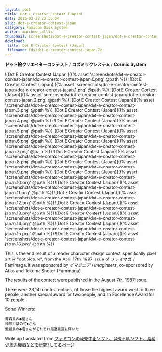 ```yaml
---
layout: post
title: Dot E Creator Contest (Japan)
date: 2015-03-27 23:36:04
slug: dot-e-creator-contest-japan
category: Famicom Disk System
author: matthew_callis
thumbnail: screenshots/dot-e-creator-contest-japan/dot-e-creator-contest-japan.0.png
download:
 title: Dot E Creator Contest (Japan)
 filename: fds/dot-e-creator-contest-japan.7z
---
```


__ドット絵クリエイターコンテスト__ / __コズミックシステム__ / __Cosmic System__

![Dot E Creator Contest (Japan)]({% asset 'screenshots/dot-e-creator-contest-japan/dot-e-creator-contest-japan.0.png' @path %})
![Dot E Creator Contest (Japan)]({% asset 'screenshots/dot-e-creator-contest-japan/dot-e-creator-contest-japan.1.png' @path %})
![Dot E Creator Contest (Japan)]({% asset 'screenshots/dot-e-creator-contest-japan/dot-e-creator-contest-japan.2.png' @path %})
![Dot E Creator Contest (Japan)]({% asset 'screenshots/dot-e-creator-contest-japan/dot-e-creator-contest-japan.3.png' @path %})
![Dot E Creator Contest (Japan)]({% asset 'screenshots/dot-e-creator-contest-japan/dot-e-creator-contest-japan.4.png' @path %})
![Dot E Creator Contest (Japan)]({% asset 'screenshots/dot-e-creator-contest-japan/dot-e-creator-contest-japan.5.png' @path %})
![Dot E Creator Contest (Japan)]({% asset 'screenshots/dot-e-creator-contest-japan/dot-e-creator-contest-japan.6.png' @path %})
![Dot E Creator Contest (Japan)]({% asset 'screenshots/dot-e-creator-contest-japan/dot-e-creator-contest-japan.7.png' @path %})
![Dot E Creator Contest (Japan)]({% asset 'screenshots/dot-e-creator-contest-japan/dot-e-creator-contest-japan.8.png' @path %})
![Dot E Creator Contest (Japan)]({% asset 'screenshots/dot-e-creator-contest-japan/dot-e-creator-contest-japan.9.png' @path %})
![Dot E Creator Contest (Japan)]({% asset 'screenshots/dot-e-creator-contest-japan/dot-e-creator-contest-japan.10.png' @path %})
![Dot E Creator Contest (Japan)]({% asset 'screenshots/dot-e-creator-contest-japan/dot-e-creator-contest-japan.11.png' @path %})
![Dot E Creator Contest (Japan)]({% asset 'screenshots/dot-e-creator-contest-japan/dot-e-creator-contest-japan.12.png' @path %})
![Dot E Creator Contest (Japan)]({% asset 'screenshots/dot-e-creator-contest-japan/dot-e-creator-contest-japan.13.png' @path %})
![Dot E Creator Contest (Japan)]({% asset 'screenshots/dot-e-creator-contest-japan/dot-e-creator-contest-japan.14.png' @path %})
![Dot E Creator Contest (Japan)]({% asset 'screenshots/dot-e-creator-contest-japan/dot-e-creator-contest-japan.15.png' @path %})
![Dot E Creator Contest (Japan)]({% asset 'screenshots/dot-e-creator-contest-japan/dot-e-creator-contest-japan.16.png' @path %})

This is the end result of a reader character design contest, specifically pixel art or "dot picture", from the April 17th, 1987 issue of ファミマガ / Famimaga. It was sponsored by _イマジニア_ / _Imagineers_, co-sponsored by Atlas and Tokuma Shoten (Famimaga).

The results of the contest were published in the August 7th, 1987 issue.

There were 23,141 contest entries, of those the highest award went to three people, another special award for two people, and an Excellence Award for 10 people.

Some Winners:

```
青森県の●屋さん
神奈川県の竹●さん
愛媛県の●沼さんがそれぞれ最優秀賞に輝いた
```

Write up translated from [ファミコンの発売中止ソフト、発売不明ソフト、超希少周辺機器などを研究?してるページ](http://www.ne.jp/asahi/oroti/famicom/mab05.html)
